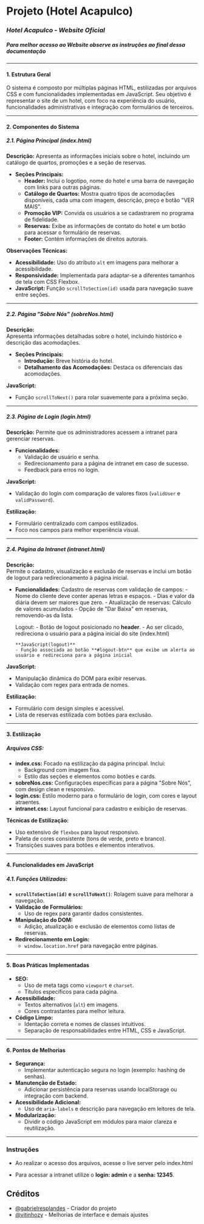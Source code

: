 # Projeto (Hotel Acapulco)
### *Hotel Acapulco - Website Oficial*
##### Para melhor acesso ao Website observe as instruções ao final dessa documentação

---

#### 1. Estrutura Geral
O sistema é composto por múltiplas páginas HTML, estilizadas por arquivos CSS e com funcionalidades implementadas em JavaScript. Seu objetivo é representar o site de um hotel, com foco na experiência do usuário, funcionalidades administrativas e integração com formulários de terceiros.

---

#### 2. Componentes do Sistema

##### 2.1. Página Principal (index.html)

**Descrição:**
Apresenta as informações iniciais sobre o hotel, incluindo um catálogo de quartos, promoções e a seção de reservas.

- **Seções Principais:**
  - **Header:** Inclui o logotipo, nome do hotel e uma barra de navegação com links para outras páginas.
  - **Catálogo de Quartos:** Mostra quatro tipos de acomodações disponíveis, cada uma com imagem, descrição, preço e botão "VER MAIS".
  - **Promoção VIP:** Convida os usuários a se cadastrarem no programa de fidelidade.
  - **Reservas:** Exibe as informações de contato do hotel e um botão para acessar o formulário de reservas.
  - **Footer:** Contém informações de direitos autorais.

**Observações Técnicas:**
- **Acessibilidade:** Uso do atributo `alt` em imagens para melhorar a acessibilidade.
- **Responsividade:** Implementada para adaptar-se a diferentes tamanhos de tela com CSS Flexbox.
- **JavaScript:** Função `scrollToSection(id)` usada para navegação suave entre seções.

---

##### 2.2. Página "Sobre Nós" (sobreNos.html)

**Descrição:**  
Apresenta informações detalhadas sobre o hotel, incluindo histórico e descrição das acomodações.

- **Seções Principais:**
  - **Introdução:** Breve história do hotel.
  - **Detalhamento das Acomodações:** Destaca os diferenciais das acomodações.

**JavaScript:**
- Função `scrollToNext()` para rolar suavemente para a próxima seção.

---

##### 2.3. Página de Login (login.html)

**Descrição:**
Permite que os administradores acessem a intranet para gerenciar reservas.

- **Funcionalidades:**
  - Validação de usuário e senha.
  - Redirecionamento para a página de intranet em caso de sucesso.
  - Feedback para erros no login.

**JavaScript:**
- Validação do login com comparação de valores fixos (`validUser` e `validPassword`).

**Estilização:**
- Formulário centralizado com campos estilizados.
- Foco nos campos para melhor experiência visual.

---

##### 2.4. Página da Intranet (intranet.html)

**Descrição:**  
Permite o cadastro, visualização e exclusão de reservas e inclui um botão de logout para redirecionamento à página inicial.

- **Funcionalidades:**
   Cadastro de reservas com validação de campos:
      - Nome do cliente deve conter apenas letras e espaços.
      - Dias e valor da diária devem ser maiores que zero.
      - Atualização de reservas: Cálculo de valores acumulados
      - Opção de "Dar Baixa" em reservas, removendo-as da lista.
   
   Logout:
      - Botão de logout posicionado no **header**.
      - Ao ser clicado, redireciona o usuário para a página inicial do site (index.html)

      **JavaScript(logout)**
      - Função associada ao botão **#logout-btn** que exibe um alerta ao usuário e redireciona para a página inicial

**JavaScript:**
- Manipulação dinâmica do DOM para exibir reservas.
- Validação com regex para entrada de nomes.

**Estilização:**
- Formulário com design simples e acessível.
- Lista de reservas estilizada com botões para exclusão.

---

#### 3. Estilização

##### **Arquivos CSS:**
- **index.css:** Focado na estilização da página principal. Inclui:
  - Background com imagem fixa.
  - Estilo das seções e elementos como botões e cards.
- **sobreNos.css:** Configurações específicas para a página "Sobre Nós", com design clean e responsivo.
- **login.css:** Estilo moderno para o formulário de login, com cores e layout atraentes.
- **intranet.css:** Layout funcional para cadastro e exibição de reservas.

**Técnicas de Estilização:**
- Uso extensivo de `flexbox` para layout responsivo.
- Paleta de cores consistente (tons de verde, preto e branco).
- Transições suaves para botões e elementos interativos.

---

#### 4. Funcionalidades em JavaScript

##### **4.1. Funções Utilizadas:**
- **`scrollToSection(id)` e `scrollToNext()`**: Rolagem suave para melhorar a navegação.
- **Validação de Formulários:**
  - Uso de regex para garantir dados consistentes.
- **Manipulação do DOM:** 
  - Adição, atualização e exclusão de elementos como listas de reservas.
- **Redirecionamento em Login:**
  - `window.location.href` para navegação entre páginas.

---

#### 5. Boas Práticas Implementadas

- **SEO:**
  - Uso de meta tags como `viewport` e `charset`.
  - Títulos específicos para cada página.
- **Acessibilidade:**
  - Textos alternativos (`alt`) em imagens.
  - Cores contrastantes para melhor leitura.
- **Código Limpo:**
  - Identação correta e nomes de classes intuitivos.
  - Separação de responsabilidades entre HTML, CSS e JavaScript.

---

#### 6. Pontos de Melhorias

- **Segurança:**
  - Implementar autenticação segura no login (exemplo: hashing de senhas).
- **Manutenção de Estado:**
  - Adicionar persistência para reservas usando localStorage ou integração com backend.
- **Acessibilidade Adicional:**
  - Uso de `aria-labels` e descrição para navegação em leitores de tela.
- **Modularização:**
  - Dividir o código JavaScript em módulos para maior clareza e reutilização.

---

### Instruções

 - Ao realizar o acesso dos arquivos, acesse o live server pelo index.html

 - Para acessar a intranet utilize o **login: admin** e a **senha: 12345**.

## Créditos
   - [@gabrielresplandes](https://github.com/gabrielresplandes) - Criador do projeto
   - [@vitinhozy](https://github.com/vitinhozy) - Melhorias de interface e demais ajustes 
